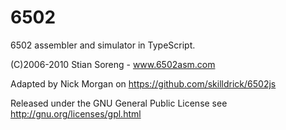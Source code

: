 # 6502

6502 assembler and simulator in TypeScript.

(C)2006-2010 Stian Soreng - www.6502asm.com

Adapted by Nick Morgan on https://github.com/skilldrick/6502js

Released under the GNU General Public License
see http://gnu.org/licenses/gpl.html